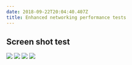 ```yaml
---
date: 2018-09-22T20:04:40.407Z
title: Enhanced networking performance tests
---
```


## Screen shot test

<img class="special-img-class" src="/images/enhanced_networking/t3-nano-iperf3.jpg" />
<img class="special-img-class" src="/images/enhanced_networking/t2-nano-iperf3.jpg" />
<img class="special-img-class" src="/images/enhanced_networking/m5-large-iperf3.jpg" />
<img class="special-img-class" src="/images/enhanced_networking/t2-t3-iperf3-cmp.jpg" />